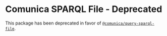 # Comunica SPARQL File - Deprecated

This package has been deprecated in favor of [`@comunica/query-sparql-file`](https://github.com/comunica/comunica/tree/master/engines/query-sparql-file).
